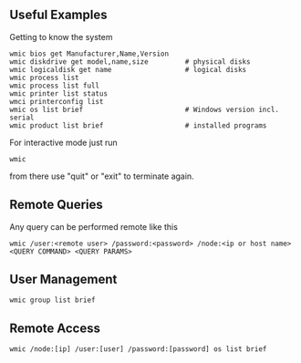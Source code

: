 ## Useful Examples

Getting to know the system

    wmic bios get Manufacturer,Name,Version
    wmic diskdrive get model,name,size         # physical disks
    wmic logicaldisk get name                  # logical disks
    wmic process list
    wmic process list full
    wmic printer list status
    wmci printerconfig list
    wmic os list brief                         # Windows version incl. serial
    wmic product list brief                    # installed programs  

For interactive mode just run

    wmic

from there use "quit" or "exit" to terminate again.

## Remote Queries

Any query can be performed remote like this
   
    wmic /user:<remote user> /password:<password> /node:<ip or host name> <QUERY COMMAND> <QUERY PARAMS>

## User Management

    wmic group list brief

## Remote Access

    wmic /node:[ip] /user:[user] /password:[password] os list brief

